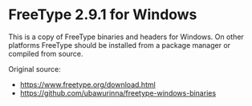 # FreeType 2.9.1 for Windows

This is a copy of FreeType binaries and headers for Windows. On other platforms FreeType should be installed from a package manager or compiled from source.

Original source:

* https://www.freetype.org/download.html
* https://github.com/ubawurinna/freetype-windows-binaries
